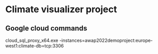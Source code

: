 # Climate visualizer project

## Google cloud commands

cloud_sql_proxy_x64.exe -instances=awap2022demoproject:europe-west1:climate-db=tcp:3306
